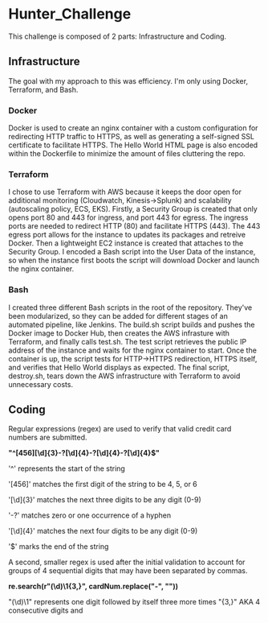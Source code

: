# Hunter_Challenge

This challenge is composed of 2 parts: Infrastructure and Coding.

## Infrastructure
The goal with my approach to this was efficiency. I'm only using Docker, Terraform, and Bash.
### Docker
Docker is used to create an nginx container with a custom configuration for redirecting HTTP traffic to HTTPS, as well as generating a self-signed SSL certificate to facilitate HTTPS. The Hello World HTML page is also encoded within the Dockerfile to minimize the amount of files cluttering the repo.
### Terraform
I chose to use Terraform with AWS because it keeps the door open for additional monitoring (Cloudwatch, Kinesis->Splunk) and scalability (autoscaling policy, ECS, EKS). Firstly, a Security Group is created that only opens port 80 and 443 for ingress, and port 443 for egress. The ingress ports are needed to redirect HTTP (80) and facilitate HTTPS (443). The 443 egress port allows for the instance to updates its packages and retreive Docker. Then a lightweight EC2 instance is created that attaches to the Security Group. I encoded a Bash script into the User Data of the instance, so when the instance first boots the script will download Docker and launch the nginx container.
### Bash
I created three different Bash scripts in the root of the repository. They've been modularized, so they can be added for different stages of an automated pipeline, like Jenkins. The build.sh script builds and pushes the Docker image to Docker Hub, then creates the AWS infrasture with Terraform, and finally calls test.sh. The test script retrieves the public IP address of the instance and waits for the nginx container to start. Once the container is up, the script tests for HTTP->HTTPS redirection, HTTPS itself, and verifies that Hello World displays as expected. The final script, destroy.sh, tears down the AWS infrastructure with Terraform to avoid unnecessary costs.
## Coding
Regular expressions (regex) are used to verify that valid credit card numbers are submitted.

**"^[456][\d]{3}-?[\d]{4}-?[\d]{4}-?[\d]{4}$"**

'^' represents the start of the string

'[456]' matches the first digit of the string to be 4, 5, or 6

'[\d]{3}' matches the next three digits to be any digit (0-9)

'-?' matches zero or one occurrence of a hyphen

'[\d]{4}' matches the next four digits to be any digit (0-9)

'$' marks the end of the string

A second, smaller regex is used after the initial validation to account for groups of 4 sequential digits that may have been separated by commas.

**re.search(r"(\d)\1{3,}", cardNum.replace("-", ""))**

"(\d)\1" represents one digit followed by itself three more times "{3,}" AKA 4 consecutive digits and 
